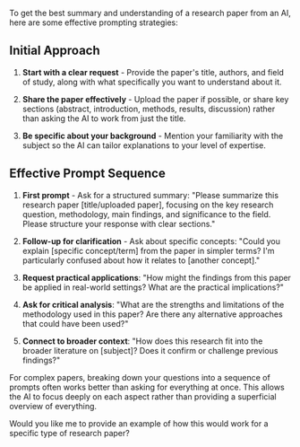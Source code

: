 To get the best summary and understanding of a research paper from an AI, here are some effective prompting strategies:

## Initial Approach
1. **Start with a clear request** - Provide the paper's title, authors, and field of study, along with what specifically you want to understand about it.

2. **Share the paper effectively** - Upload the paper if possible, or share key sections (abstract, introduction, methods, results, discussion) rather than asking the AI to work from just the title.

3. **Be specific about your background** - Mention your familiarity with the subject so the AI can tailor explanations to your level of expertise.

## Effective Prompt Sequence

1. **First prompt** - Ask for a structured summary:
   "Please summarize this research paper [title/uploaded paper], focusing on the key research question, methodology, main findings, and significance to the field. Please structure your response with clear sections."

2. **Follow-up for clarification** - Ask about specific concepts:
   "Could you explain [specific concept/term] from the paper in simpler terms? I'm particularly confused about how it relates to [another concept]."

3. **Request practical applications**:
   "How might the findings from this paper be applied in real-world settings? What are the practical implications?"

4. **Ask for critical analysis**:
   "What are the strengths and limitations of the methodology used in this paper? Are there any alternative approaches that could have been used?"

5. **Connect to broader context**:
   "How does this research fit into the broader literature on [subject]? Does it confirm or challenge previous findings?"

For complex papers, breaking down your questions into a sequence of prompts often works better than asking for everything at once. This allows the AI to focus deeply on each aspect rather than providing a superficial overview of everything.

Would you like me to provide an example of how this would work for a specific type of research paper?